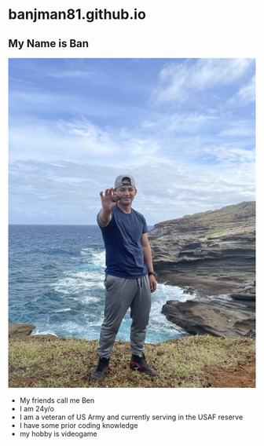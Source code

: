 # banjman81.github.io
## My Name is Ban
![alt text](https://github.com/banjman81/banjman81.github.io/blob/main/IMG_3156.jpg "Logo Title Text 1")

  * My friends call me Ben
  * I am 24y/o
  * I am a veteran of US Army and currently serving in the USAF reserve
  * I have some prior coding knowledge
  * my hobby is videogame

